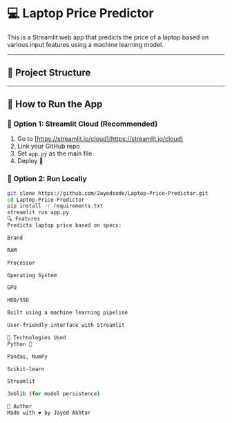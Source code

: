 # 💻 Laptop Price Predictor

This is a Streamlit web app that predicts the price of a laptop based on various input features using a machine learning model.

---

## 📂 Project Structure


---

## 🚀 How to Run the App

### 🔹 Option 1: Streamlit Cloud (Recommended)

1. Go to [https://streamlit.io/cloud](https://streamlit.io/cloud)
2. Link your GitHub repo
3. Set `app.py` as the main file
4. Deploy 🚀

### 🔹 Option 2: Run Locally

```bash
git clone https://github.com/Jayedcode/Laptop-Price-Predictor.git
cd Laptop-Price-Predictor
pip install -r requirements.txt
streamlit run app.py
🔍 Features
Predicts laptop price based on specs:

Brand

RAM

Processor

Operating System

GPU

HDD/SSD

Built using a machine learning pipeline

User-friendly interface with Streamlit

🧠 Technologies Used
Python 🐍

Pandas, NumPy

Scikit-learn

Streamlit

Joblib (for model persistence)

📌 Author
Made with ❤️ by Jayed Akhtar

